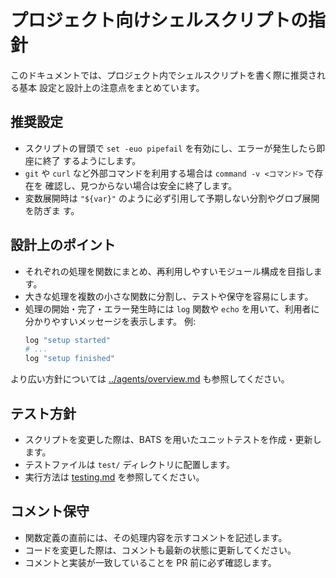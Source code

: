 # プロジェクト向けシェルスクリプトの指針

このドキュメントでは、プロジェクト内でシェルスクリプトを書く際に推奨される基本
設定と設計上の注意点をまとめています。

## 推奨設定

- スクリプトの冒頭で `set -euo pipefail` を有効にし、エラーが発生したら即座に終了
  するようにします。
- `git` や `curl` など外部コマンドを利用する場合は `command -v <コマンド>` で存在を
  確認し、見つからない場合は安全に終了します。
- 変数展開時は `"${var}"` のように必ず引用して予期しない分割やグロブ展開を防ぎま
  す。

## 設計上のポイント

- それぞれの処理を関数にまとめ、再利用しやすいモジュール構成を目指します。
- 大きな処理を複数の小さな関数に分割し、テストや保守を容易にします。
- 処理の開始・完了・エラー発生時には `log` 関数や `echo` を用いて、利用者に分かりやすいメッセージを表示します。
  例:
  ```sh
  log "setup started"
  # ...
  log "setup finished"
  ```

より広い方針については [../agents/overview.md](../agents/overview.md) も参照してください。

## テスト方針 <a id="test-policy"></a>

- スクリプトを変更した際は、BATS を用いたユニットテストを作成・更新します。
- テストファイルは `test/` ディレクトリに配置します。
- 実行方法は [testing.md](testing.md) を参照してください。

## コメント保守 <a id="comment-maintenance"></a>

- 関数定義の直前には、その処理内容を示すコメントを記述します。
- コードを変更した際は、コメントも最新の状態に更新してください。
- コメントと実装が一致していることを PR 前に必ず確認します。
